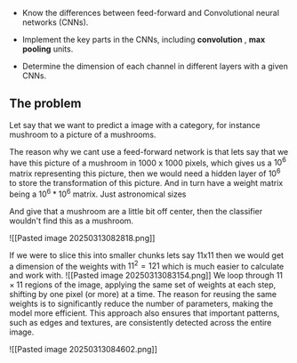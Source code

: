 - Know the differences between feed-forward and Convolutional neural networks (CNNs).
    
- Implement the key parts in the CNNs, including **convolution** , **max pooling** units.
    
- Determine the dimension of each channel in different layers with a given CNNs. 

## The problem
Let say that we want to predict a image with a category, for instance mushroom to a picture of a mushrooms.

The reason why we cant use a feed-forward network is that lets say that we have this picture of a mushroom in 1000 x 1000 pixels, which gives us a $10^6$ matrix representing this picture, then we would need a hidden layer of $10^6$ to store the transformation of this picture. And in turn have a weight matrix being a $10^6 * 10^6$ matrix. Just astronomical sizes

And give that a mushroom are a little bit off center, then the classifier wouldn't find this as a mushroom.

![[Pasted image 20250313082818.png]]

If we were to slice this into smaller chunks lets say 11x11 then we would get a dimension of the weights with $11^2=121$ which is much easier to calculate and work with.
![[Pasted image 20250313083154.png]]
We loop through $11 \times 11$ regions of the image, applying the same set of weights at each step, shifting by one pixel (or more) at a time. The reason for reusing the same weights is to significantly reduce the number of parameters, making the model more efficient. This approach also ensures that important patterns, such as edges and textures, are consistently detected across the entire image.

![[Pasted image 20250313084602.png]]
